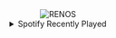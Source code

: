 <div align="center">
<picture>
    <source media="(prefers-color-scheme: dark)" srcset="https://i.ibb.co/fqC8zmQ/output-gif.gif">
    <source media="(prefers-color-scheme: light)" srcset="https://i.ibb.co/fqC8zmQ/output-gif.gif">
    <img alt="RENOS" src="https://i.ibb.co/fqC8zmQ/output-gif.gif">
</picture>
<details>
<summary>Spotify Recently Played</summary>
<img src="https://spotify-recently-played-readme.vercel.app/api?user=31d6d6zerc5ct6kck32na2ozsqf4&unique=1&width=400" alt="Spotify" />
</details>
</div>

<!-- Image deletion URL: https://ibb.co/XjzyrmV/954710539af7b3dcca85ca3021f823ab -->